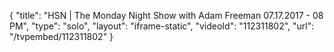 {
    "title": "HSN | The Monday Night Show with Adam Freeman 07.17.2017 - 08 PM",
    "type": "solo",
    "layout": "iframe-static",
    "videoId": "112311802",
    "url": "\/tvpembed\/112311802"
}